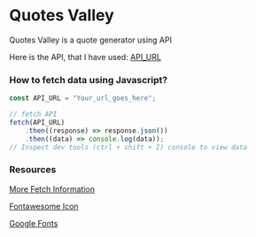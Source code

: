# Quotes Valley

Quotes Valley is a quote generator using API

Here is the API, that I have used: [API_URL](https://type.fit/api/quotes)

### How to fetch data using Javascript?

```javascript
const API_URL = "Your_url_goes_here";

// fetch API
fetch(API_URL)
	.then((response) => response.json())
	.then((data) => console.log(data));
// Inspect dev tools (ctrl + shift + I) console to view data
```

### Resources

[More Fetch Information](https://developer.mozilla.org/en-US/docs/Web/API/Fetch_API/Using_Fetch)

[Fontawesome Icon](https://fontawesome.com/)

[Google Fonts](https://fonts.google.com/)

